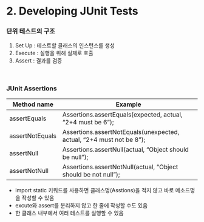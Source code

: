 # 2. Developing JUnit Tests


### 단위 테스트의 구조

1. Set Up : 테스트할 클래스의 인스턴스를 생성
2. Execute : 실행을 위해 실제로 호출
3. Assert : 결과를 검증

<br>

### JUnit Assertions

| Method name | Example |
| --- | --- |
| assertEquals | Assertions.assertEquals(expected, actual, “2+4  must be 6”); |
| assertNotEquals | Assertions.assertNotEquals(unexpected, actual, “2+4  must not be 8”); |
| assertNull | Assertions.assertNull(actual, “Object should be null”); |
| assertNotNull | Assertions.assertNotNull(actual, “Object should be not null”); |
- import static 키워드를 사용하면 클래스명(Asstions)을 적지 않고 바로 메소드명을 작성할 수 있음
- excute와 assert를 분리하지 않고 한 줄에 작성할 수도 있음
- 한 클래스 내부에서 여러 테스트를 실행할 수 있음
